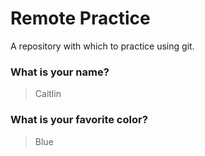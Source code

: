 # Remote Practice

A repository with which to practice using git.

### What is your name?

> Caitlin


### What is your favorite color?

> Blue